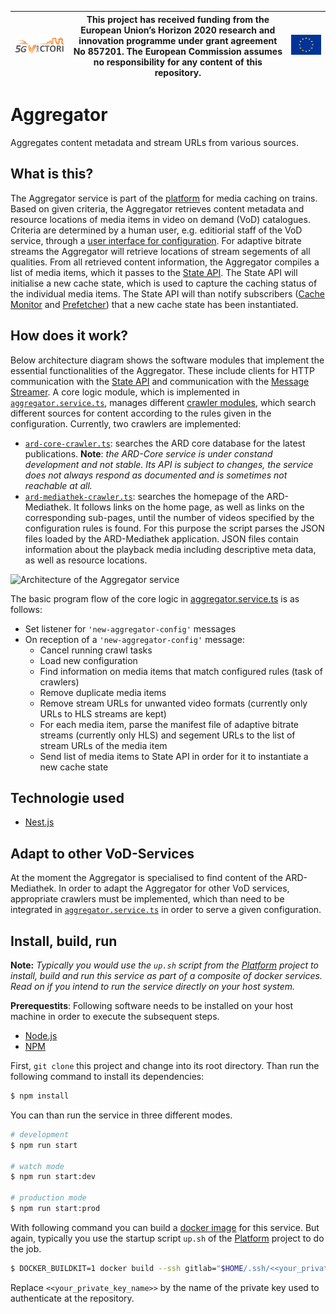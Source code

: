 | [![5G-VICTORI logo](doc/images/5g-victori-logo.png)](https://www.5g-victori-project.eu/) | This project has received funding from the European Union’s Horizon 2020 research and innovation programme under grant agreement No 857201. The European Commission assumes no responsibility for any content of this repository. | [![Acknowledgement: This project has received funding from the European Union’s Horizon 2020 research and innovation programme under grant agreement No 857201.](doc/images/eu-flag.jpg)](https://ec.europa.eu/programmes/horizon2020/en) |
| ---------------------------------------------------------------------------------------- | ------------------------------------------------------------------------------------------------------------------------------------------- | ----------------------------------------------------------------------------------------------------------------------------------------------------------------------------------------------------------------------------------------- |


# Aggregator

Aggregates content metadata and stream URLs from various sources.

## What is this?

The Aggregator service is part of the [platform](https://gitlab.irt.de/5g-victori/platform) for media caching on trains. Based on given criteria, the Aggregator retrieves content metadata and resource locations of media items in video on demand (VoD) catalogues. Criteria are determined by a human user, e.g. editiorial staff of the VoD service, through a [user interface for configuration](https://gitlab.irt.de/5g-victori/configurator-ui). For adaptive bitrate streams the Aggregator will retrieve locations of stream segements of all qualities. From all retrieved content information, the Aggregator compiles a list of media items, which it passes to the [State API](https://gitlab.irt.de/5g-victori/state-api). The State API will initialise a new cache state, which is used to capture the caching status of the individual media items. The State API will than notify subscribers ([Cache Monitor](https://gitlab.irt.de/5g-victori/cache-monitor) and [Prefetcher](https://gitlab.irt.de/5g-victori/prefetcher)) that a new cache state has been instantiated.

## How does it work?

Below architecture diagram shows the software modules that implement the essential functionalities of the Aggregator. These include clients for HTTP communication with the [State API](https://gitlab.irt.de/5g-victori/state-api) and communication with the [Message Streamer](https://gitlab.irt.de/5g-victori/messenger). A core logic module, which is implemented in [`aggregator.service.ts`](src/aggregator/aggregator.service.ts), manages different [crawler modules](src/aggregator/crawler/), which search different sources for content according to the rules given in the configuration. Currently, two crawlers are implemented:

- [`ard-core-crawler.ts`](src/aggregator/crawler/ard-core-crawler/ard-core-crawler.ts): searches the ARD core database for the latest publications. **Note**: *the ARD-Core service is under constand development and not stable. Its API is subject to changes, the service does not always respond as documented and is sometimes not reachable at all.*
- [`ard-mediathek-crawler.ts`](src/aggregator/crawler/ard-mediathek-crawler/ard-mediathek-crawler.ts): searches the homepage of the ARD-Mediathek. It follows links on the home page, as well as links on the corresponding sub-pages, until the number of videos specified by the configuration rules is found. For this purpose the script parses the JSON files loaded by the ARD-Mediathek application. JSON files contain information about the playback media including descriptive meta data, as well as resource locations.

![Architecture of the Aggregator service](https://docs.google.com/drawings/d/1YGDOVR5jnQ_t7mS8U6Dmb-s_zItA-lqHfEbVapgCdj4/export/svg)

The basic program flow of the core logic in [aggregator.service.ts](src/aggregator/aggregator.service.ts) is as follows:

- Set listener for `'new-aggregator-config'` messages
- On reception of a `'new-aggregator-config'` message:
  - Cancel running crawl tasks
  - Load new configuration
  - Find information on media items that match configured rules (task of crawlers)
  - Remove duplicate media items
  - Remove stream URLs for unwanted video formats (currently only URLs to HLS streams are kept)
  - For each media item, parse the manifest file of adaptive bitrate streams (currently only HLS) and segement URLs to the list of stream URLs of the media item
  - Send list of media items to State API in order for it to instantiate a new cache state

## Technologie used

- [Nest.js](https://nestjs.com/)

## Adapt to other VoD-Services

At the moment the Aggregator is specialised to find content of the ARD-Mediathek. In order to adapt the Aggregator for other VoD services, appropriate crawlers must be implemented, which than need to be integrated in [`aggregator.service.ts`](src/aggregator/aggregator.service.ts) in order to serve a given configuration.

## Install, build, run

**Note:** *Typically you would use the `up.sh` script from the [Platform](https://gitlab.irt.de/5g-victori/platform) project to install, build and run this service as part of a composite of docker services. Read on if you intend to run the service directly on your host system.*

**Prerequestits**: Following software needs to be installed on your host machine in order to execute the subsequent steps.

- [Node.js](https://nodejs.org/en/)
- [NPM](https://www.npmjs.com/)

First, `git clone` this project and change into its root directory. Than run the following command to install its dependencies:

```bash
$ npm install
```

You can than run the service in three different modes.

```bash
# development
$ npm run start

# watch mode
$ npm run start:dev

# production mode
$ npm run start:prod
```

With following command you can build a [docker image](https://www.docker.com) for this service. But again, typically you use the startup script `up.sh` of the [Platform](https://gitlab.irt.de/5g-victori/platform) project to do the job.

```bash
$ DOCKER_BUILDKIT=1 docker build --ssh gitlab="$HOME/.ssh/<<your_private_key_name>>" -t aggregator .
```

Replace `<<your_private_key_name>>` by the name of the private key used to authenticate at the repository.
